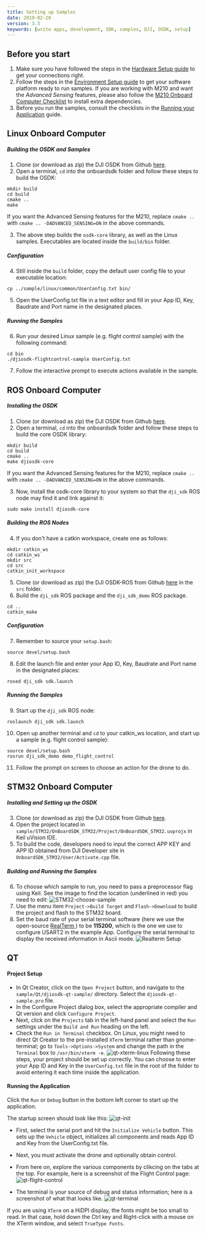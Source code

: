 ```yaml
---
title: Setting up Samples
date: 2019-02-20
version: 3.3
keywords: [write apps, development, SDK, samples, DJI, OSDK, setup]
---
```



## Before you start

1. Make sure you have followed the steps in the [Hardware Setup guide](../development-workflow/hardware-setup.html) to get your connections right.
2. Follow the steps in the [Environment Setup guide](../development-workflow/environment-setup.html) to get your software platform ready to run samples. If you are working with M210 and want the *Advanced Sensing* features, please also follow the [M210 Onboard Computer Checklist](../M210-Docs/oes-checklist.html) to install extra dependencies.
3. Before you run the samples, consult the checklists in the [Running your Application](../development-workflow/run-application.html) guide.

## Linux Onboard Computer

##### Building the OSDK and Samples

1. Clone (or download as zip) the DJI OSDK from Github [here](https://www.github.com/dji-sdk/Onboard-SDK).
2. Open a terminal, `cd` into the onboardsdk folder and follow these steps to build the OSDK:
```
mkdir build
cd build
cmake ..
make
```
If you want the Advanced Sensing features for the M210, replace `cmake ..` with `cmake .. -DADVANCED_SENSING=ON` in the above commands.

3. The above step builds the `osdk-core` library, as well as the Linux samples. Executables are located inside the `build/bin` folder.

##### Configuration
4. Still inside the `build` folder, copy the default user config file to your executable location:
```
cp ../sample/linux/common/UserConfig.txt bin/
```
5. Open the UserConfig.txt file in a text editor and fill in your App ID, Key, Baudrate and Port name in the designated places.

##### Running the Samples
6. Run your desired Linux sample (e.g. flight control sample) with the following command:
```
cd bin
./djiosdk-flightcontrol-sample UserConfig.txt
```
7. Follow the interactive prompt to execute actions available in the sample.

## ROS Onboard Computer

##### Installing the OSDK

1. Clone (or download as zip) the DJI OSDK from Github [here](https://www.github.com/dji-sdk/Onboard-SDK).
2. Open a terminal, `cd` into the onboardsdk folder and follow these steps to build the core OSDK library:
```
mkdir build
cd build
cmake ..
make djiosdk-core
```
If you want the Advanced Sensing features for the M210, replace `cmake ..` with `cmake .. -DADVANCED_SENSING=ON` in the above commands.

3. Now, install the osdk-core library to your system so that the `dji_sdk` ROS node may find it and link against it:
```
sudo make install djiosdk-core
```

##### Building the ROS Nodes

4. If you don't have a catkin workspace, create one as follows:
```
mkdir catkin_ws
cd catkin_ws
mkdir src
cd src
catkin_init_workspace
```
5. Clone (or download as zip) the DJI OSDK-ROS from Github [here](https://www.github.com/dji-sdk/Onboard-SDK-ROS) in the `src` folder.
6. Build the `dji_sdk` ROS package and the `dji_sdk_demo` ROS package.
```
cd ..
catkin_make
```

##### Configuration
7. Remember to source your `setup.bash`:
```
source devel/setup.bash
```
8. Edit the launch file and enter your App ID, Key, Baudrate and Port name in the designated places:
```
rosed dji_sdk sdk.launch
```


##### Running the Samples

9. Start up the `dji_sdk` ROS node:
```
roslaunch dji_sdk sdk.launch
```
10. Open up another terminal and `cd` to your catkin_ws location, and start up a sample (e.g. flight control sample):
```
source devel/setup.bash
rosrun dji_sdk_demo demo_flight_control
```
11. Follow the prompt on screen to choose an action for the drone to do.

## STM32 Onboard Computer

##### Installing and Setting up the OSDK
3. Clone (or download as zip) the DJI OSDK from Github [here](https://www.github.com/dji-sdk/Onboard-SDK).
4. Open the project located in `sample/STM32/OnBoardSDK_STM32/Project/OnBoardSDK_STM32.uvprojx` in Keil uVision IDE.
5. To build the code, developers need to input the correct APP KEY and APP ID obtained from DJI Developer site in `OnboardSDK_STM32/User/Activate.cpp` file.

##### Building and Running the Samples

6. To choose which sample to run, you need to pass a preprocessor flag using Keil. See the image to find the location (underlined in red) you need to edit:
![STM32-choose-sample](../images/STM32/stm32_sample_macro.png)
7. Use the menu item `Project->Build Target` and `Flash->Download` to build the project and flash to the STM32 board.
8. Set the baud rate of your serial terminal software (here we use the open-source <a href="http://realterm.sourceforge.net" target="_blank"> RealTerm </a>) to be **115200**, which is the one we use to configure USART2 in the example App. Configure the serial terminal to display the received information in Ascii mode.
![Realterm Setup](../../images/STM32/STM32_Realterm.png)

## QT

#### Project Setup

- In Qt Creator, click on the `Open Project` button, and navigate to the `sample/Qt/djiosdk-qt-sample/` directory. Select the `djiosdk-qt-sample.pro` file.
- In the Configure Project dialog box, select the appropriate compiler and Qt version and click `Configure Project`.
- Next, click on the `Projects` tab in the left-hand panel and select the `Run` settings under the `Build and Run` heading on the left.
- Check the `Run in Terminal` checkbox. On Linux, you might need to direct Qt Creator to the pre-installed `XTerm` terminal rather than gnome-terminal; go to `Tools->Options->System` and change the path in the `Terminal` box to `/usr/bin/xterm -e`.
![qt-xterm-linux](../images/qt/qt-xterm.png)
Following these steps, your project should be set up correctly. You can choose to enter your App ID and Key in the `UserConfig.txt` file in the root of the folder to avoid entering it each time inside the application.

#### Running the Application

Click the `Run` or `Debug` button in the bottom left corner to start up the application.

The startup screen should look like this:
![qt-init](../images/qt/Qt-Init.png)

- First, select the serial port and hit the `Initialize Vehicle` button. This sets up the `Vehicle` object, initializes all components and reads App ID and Key from the UserConfig.txt file.
- Next, you must activate the drone and optionally obtain control.
- From here on, explore the various components by clikcing on the tabs at the top. For example, here is a screenshot of the Flight Control page:
![qt-flight-control](../images/qt/Qt-Flight.png)

- The terminal is your source of debug and status information; here is a screenshot of what that looks like.
 ![qt-terminal](../images/qt/Qt-terminal.png)


If you are using `XTerm` on a HiDPI display, the fonts might be too small to read. In that case, hold down the Ctrl key and Right-click with a mouse on the XTerm window, and select `TrueType Fonts`.



